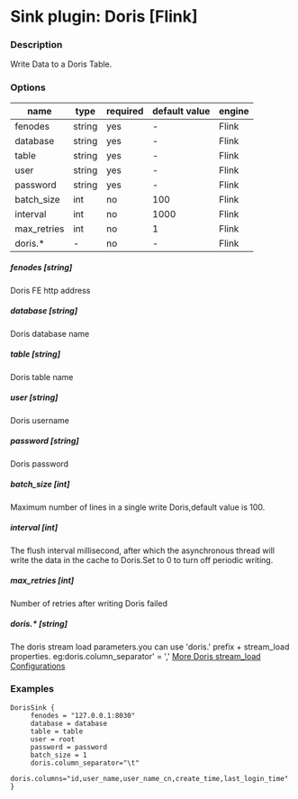 # Sink plugin: Doris [Flink]

### Description

Write Data to a Doris Table.

### Options

| name | type | required | default value | engine |
| --- | --- | --- | --- | --- |
| fenodes | string | yes | - | Flink |
| database | string | yes | - | Flink  |
| table | string | yes | - | Flink  |
| user	 | string | yes | - | Flink  |
| password	 | string | yes | - | Flink  |
| batch_size	 | int | no |  100 | Flink  |
| interval	 | int | no |1000 | Flink |
| max_retries	 | int | no | 1 | Flink|
| doris.*	 | - | no | - | Flink  |

##### fenodes [string]

Doris FE http address

##### database [string]

Doris database name

##### table [string]

Doris table name

##### user [string]

Doris username

##### password [string]

Doris password

##### batch_size [int]

Maximum number of lines in a single write Doris,default value is 100.

##### interval [int]

The flush interval millisecond, after which the asynchronous thread will write the data in the cache to Doris.Set to 0 to turn off periodic writing.

##### max_retries [int]

Number of retries after writing Doris failed

##### doris.* [string]

The doris stream load parameters.you can use 'doris.' prefix + stream_load properties. eg:doris.column_separator' = ','
[More Doris stream_load Configurations](https://doris.apache.org/administrator-guide/load-data/stream-load-manual.html)

### Examples

```
DorisSink {
	 fenodes = "127.0.0.1:8030"
	 database = database
	 table = table
	 user = root
	 password = password
	 batch_size = 1
	 doris.column_separator="\t"
     doris.columns="id,user_name,user_name_cn,create_time,last_login_time"
}
 ```